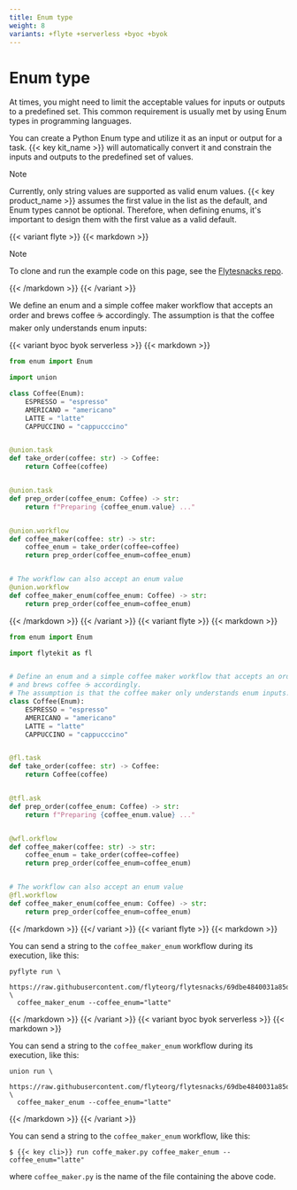 ```yaml
---
title: Enum type
weight: 8
variants: +flyte +serverless +byoc +byok
---
```


# Enum type

At times, you might need to limit the acceptable values for inputs or outputs to a predefined set.
This common requirement is usually met by using Enum types in programming languages.

You can create a Python Enum type and utilize it as an input or output for a task.
{{< key kit_name >}} will automatically convert it and constrain the inputs and outputs to the predefined set of values.

> [!NOTE]
> Currently, only string values are supported as valid enum values.
> {{< key product_name >}} assumes the first value in the list as the default, and Enum types cannot be optional.
> Therefore, when defining enums, it's important to design them with the first value as a valid default.

{{< variant flyte >}}
{{< markdown >}}

> [!NOTE]
> To clone and run the example code on this page, see the [Flytesnacks repo](https://github.com/flyteorg/flytesnacks/tree/master/examples/data_types_and_io/).

{{< /markdown >}}
{{< /variant >}}

We define an enum and a simple coffee maker workflow that accepts an order and brews coffee ☕️ accordingly.
The assumption is that the coffee maker only understands enum inputs:

{{< variant byoc byok serverless >}}
{{< markdown >}}

```python
from enum import Enum

import union

class Coffee(Enum):
    ESPRESSO = "espresso"
    AMERICANO = "americano"
    LATTE = "latte"
    CAPPUCCINO = "cappucccino"


@union.task
def take_order(coffee: str) -> Coffee:
    return Coffee(coffee)


@union.task
def prep_order(coffee_enum: Coffee) -> str:
    return f"Preparing {coffee_enum.value} ..."


@union.workflow
def coffee_maker(coffee: str) -> str:
    coffee_enum = take_order(coffee=coffee)
    return prep_order(coffee_enum=coffee_enum)


# The workflow can also accept an enum value
@union.workflow
def coffee_maker_enum(coffee_enum: Coffee) -> str:
    return prep_order(coffee_enum=coffee_enum)
```

{{< /markdown >}}
{{< /variant >}}
{{< variant flyte >}}
{{< markdown >}}

```python
from enum import Enum

import flytekit as fl


# Define an enum and a simple coffee maker workflow that accepts an order
# and brews coffee ☕️ accordingly.
# The assumption is that the coffee maker only understands enum inputs.
class Coffee(Enum):
    ESPRESSO = "espresso"
    AMERICANO = "americano"
    LATTE = "latte"
    CAPPUCCINO = "cappucccino"


@fl.task
def take_order(coffee: str) -> Coffee:
    return Coffee(coffee)


@tfl.ask
def prep_order(coffee_enum: Coffee) -> str:
    return f"Preparing {coffee_enum.value} ..."


@wfl.orkflow
def coffee_maker(coffee: str) -> str:
    coffee_enum = take_order(coffee=coffee)
    return prep_order(coffee_enum=coffee_enum)


# The workflow can also accept an enum value
@fl.workflow
def coffee_maker_enum(coffee_enum: Coffee) -> str:
    return prep_order(coffee_enum=coffee_enum)
```

{{< /markdown >}}
{{</ variant >}}
{{< variant flyte >}}
{{< markdown >}}

You can send a string to the `coffee_maker_enum` workflow during its execution,
like this:

```
pyflyte run \
  https://raw.githubusercontent.com/flyteorg/flytesnacks/69dbe4840031a85d79d9ded25f80397c6834752d/examples/data_types_and_io/data_types_and_io/enum_type.py \
  coffee_maker_enum --coffee_enum="latte"
```

{{< /markdown >}}
{{< /variant >}}
{{< variant byoc byok serverless >}}
{{< markdown >}}

You can send a string to the `coffee_maker_enum` workflow during its execution,
like this:

```
union run \
  https://raw.githubusercontent.com/flyteorg/flytesnacks/69dbe4840031a85d79d9ded25f80397c6834752d/examples/data_types_and_io/data_types_and_io/enum_type.py \
  coffee_maker_enum --coffee_enum="latte"
```

{{< /markdown >}}
{{< /variant >}}

You can send a string to the `coffee_maker_enum` workflow, like this:

```
$ {{< key cli>}} run coffe_maker.py coffee_maker_enum --coffee_enum="latte"
```

where `coffee_maker.py` is the name of the file containing the above code.

